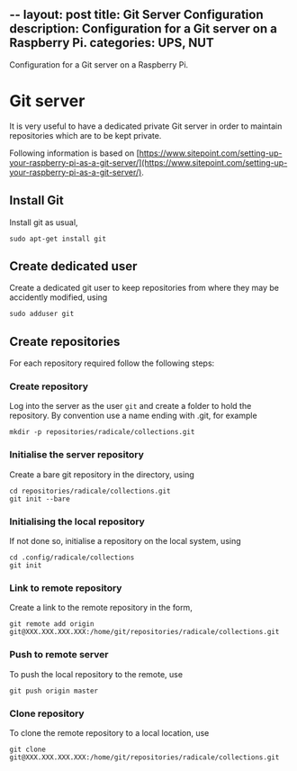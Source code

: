 --
layout: post
title: Git Server Configuration
description: Configuration for a Git server on a Raspberry Pi.
categories: UPS, NUT
---

Configuration for a Git server on a Raspberry Pi.

# Git server

It is very useful to have a dedicated private Git server in order to maintain repositories which are to be kept private.

Following information is based on [https://www.sitepoint.com/setting-up-your-raspberry-pi-as-a-git-server/](https://www.sitepoint.com/setting-up-your-raspberry-pi-as-a-git-server/).

## Install Git

Install git as usual,

```
sudo apt-get install git
```

## Create dedicated user

Create a dedicated git user to keep repositories from where they may be accidently modified, using

```
sudo adduser git
```

## Create repositories

For each repository required follow the following steps:

### Create repository

Log into the server as the user `git` and create a folder to hold the repository. By convention use a name ending with .git, for example

```
mkdir -p repositories/radicale/collections.git
```

### Initialise the server repository

Create a bare git repository in the directory, using

```
cd repositories/radicale/collections.git
git init --bare
```

### Initialising the local repository

If not done so, initialise a repository on the local system, using

```
cd .config/radicale/collections
git init
```

### Link to remote repository

Create a link to the remote repository in the form,

```
git remote add origin git@XXX.XXX.XXX.XXX:/home/git/repositories/radicale/collections.git
```

### Push to remote server

To push the local repository to the remote, use

```
git push origin master
```

### Clone repository

To clone the remote repository to a local location, use

```
git clone git@XXX.XXX.XXX.XXX:/home/git/repositories/radicale/collections.git
```
